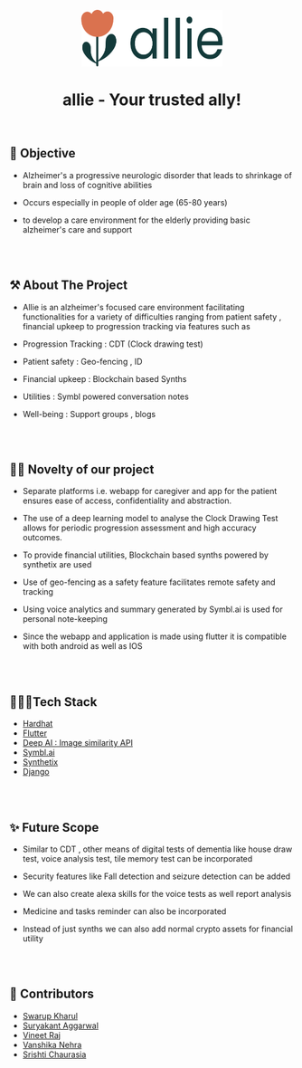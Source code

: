 <div id="top"></div>
<!--
*** Thanks for checking out the Best-README-Template. If you have a suggestion
*** that would make this better, please fork the repo and create a pull request
*** or simply open an issue with the tag "enhancement".
*** Don't forget to give the project a star!
*** Thanks again! Now go create something AMAZING! :D
-->



<!-- PROJECT SHIELDS -->
<!--a
*** I'm using markdown "reference style" links for readability.
*** Reference links are enclosed in brackets [ ] instead of parentheses ( ).
*** See the bottom of this document for the declaration of the reference variables
*** for contributors-url, forks-url, etc. This is an optional, concise syntax you may use.
*** https://www.markdownguide.org/basic-syntax/#reference-style-links
-->
<!-- [![Contributors][contributors-shield]][contributors-url]
[![Forks][forks-shield]][forks-url]
[![Stargazers][stars-shield]][stars-url]
[![Issues][issues-shield]][issues-url]
[![MIT License][license-shield]][license-url]
[![LinkedIn][linkedin-shield]][linkedin-url] -->



<!-- PROJECT LOGO -->
<br />
<div align="center">
  <a >
    <img src="media/logo.png" alt="Logo" width="250" height="100">
  </a>
  <h1 align="center">allie - Your trusted ally!</h1>
  <p align="center">  
  </p>
</div>
<br>


## 🧐 Objective 
- Alzheimer's a progressive neurologic disorder that leads to shrinkage of brain and loss of cognitive abilities

- Occurs especially in people of older age  (65-80 years)

- to develop a care environment for the elderly providing basic alzheimer's care and support
<br>
<br>


<!-- ABOUT THE PROJECT -->
## ⚒️ About The Project
- Allie is an alzheimer's focused care environment facilitating functionalities for a variety of difficulties ranging from patient safety , financial upkeep to progression tracking via features such as

- Progression Tracking :  CDT (Clock drawing test)
- Patient safety              :  Geo-fencing , ID
- Financial upkeep        :  Blockchain based Synths
- Utilities                           :  Symbl powered conversation notes 
- Well-being  : Support groups , blogs 
<br>
<br>

## 🙌🏻 Novelty of our project
* Separate platforms i.e. webapp for caregiver and app for the patient ensures ease of access, confidentiality and abstraction.

- The use of a deep learning model to analyse the Clock Drawing Test allows for periodic progression assessment and high accuracy outcomes.

- To provide financial utilities, Blockchain based synths powered by synthetix are used
 
- Use of geo-fencing as a safety feature facilitates remote safety and tracking

- Using voice analytics and  summary generated by Symbl.ai is used for personal note-keeping

- Since the webapp and application is made using flutter it is compatible with both android as well as IOS


<br>
<br>

## 👩🏻‍💻Tech Stack

* [Hardhat](https://hardhat.org/) 
* [Flutter](https://flutter.dev/)
* [Deep AI : Image similarity API](https://deepai.org/machine-learning-model/image-similarity)
* [Symbl.ai](https://symbl.ai/)
* [Synthetix](https://synthetix.io/)
* [Django](https://www.djangoproject.com/)
<br>
<br>


## ✨ Future Scope
- Similar to CDT , other means of digital tests of dementia like house draw test, voice analysis test,  tile memory test can be incorporated

- Security features like Fall detection and seizure detection can be added

- We can also create alexa skills for the voice tests as well report analysis

- Medicine and tasks reminder can also be incorporated

- Instead of just synths we can also add normal crypto assets for financial utility
<br>
<br>

## 👫 Contributors 

* [Swarup Kharul](https://github.com/SwarupKharul)
* [Suryakant Aggarwal](https://github.com/suryaa62)
* [Vineet Raj](https://github.com/vinmik)
* [Vanshika Nehra](https://github.com/VanshikaNehra23)
* [Srishti Chaurasia](https://github.com/millouu)

